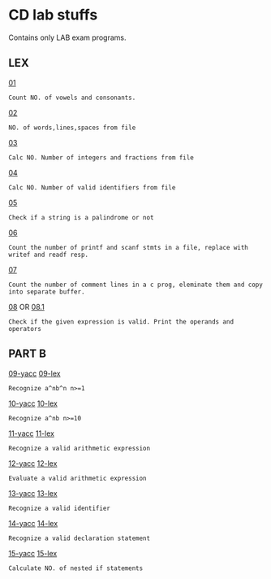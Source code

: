 # CD lab stuffs
Contains only LAB exam programs.


## LEX


[01](https://github.com/DroidFreak32/CompilerDesignLab/blob/master/lab/lex/p1/p1.lex)
	
	Count NO. of vowels and consonants.

[02](https://github.com/DroidFreak32/CompilerDesignLab/blob/master/lab/lex/p2/p2.lex)
	
	NO. of words,lines,spaces from file

[03](https://github.com/DroidFreak32/CompilerDesignLab/blob/master/lab/lex/p3/p3.lex)
	
	Calc NO. Number of integers and fractions from file

[04](https://github.com/DroidFreak32/CompilerDesignLab/blob/master/lab/lex/p4/p4.lex)
	
	Calc NO. Number of valid identifiers from file

[05](https://github.com/DroidFreak32/CompilerDesignLab/blob/master/lab/lex/p5.lex)
	
	Check if a string is a palindrome or not

[06](https://github.com/DroidFreak32/CompilerDesignLab/blob/master/lab/lex/p6/p6.lex)
	
	Count the number of printf and scanf stmts in a file, replace with writef and readf resp.

[07](https://github.com/DroidFreak32/CompilerDesignLab/blob/master/lab/lex/p7/p7.lex)
	
	Count the number of comment lines in a c prog, eleminate them and copy into separate buffer.

[08](https://github.com/DroidFreak32/CompilerDesignLab/blob/master/lab/lex/p8.lex) OR [08.1](https://github.com/DroidFreak32/CompilerDesignLab/blob/master/lab/lex/p8_2.lex)
	
	Check if the given expression is valid. Print the operands and operators

## PART B

[09-yacc](https://github.com/DroidFreak32/CompilerDesignLab/blob/master/lab/yacc/p09.yacc) [09-lex](https://github.com/DroidFreak32/CompilerDesignLab/blob/master/lab/yacc/p09.lex)
	
	Recognize a^nb^n n>=1

[10-yacc](https://github.com/DroidFreak32/CompilerDesignLab/blob/master/lab/yacc/p10.yacc) [10-lex](https://github.com/DroidFreak32/CompilerDesignLab/blob/master/lab/yacc/p10.lex)
	
	Recognize a^nb n>=10

[11-yacc](https://github.com/DroidFreak32/CompilerDesignLab/blob/master/lab/yacc/p11.yacc) [11-lex](https://github.com/DroidFreak32/CompilerDesignLab/blob/master/lab/yacc/p11.lex)
	
	Recognize a valid arithmetic expression

[12-yacc](https://github.com/DroidFreak32/CompilerDesignLab/blob/master/lab/yacc/p12.yacc) [12-lex](https://github.com/DroidFreak32/CompilerDesignLab/blob/master/lab/yacc/p12.lex)
	
	Evaluate a valid arithmetic expression

[13-yacc](https://github.com/DroidFreak32/CompilerDesignLab/blob/master/lab/yacc/p13.yacc) [13-lex](https://github.com/DroidFreak32/CompilerDesignLab/blob/master/lab/yacc/p13.lex)
	
	Recognize a valid identifier

[14-yacc](https://github.com/DroidFreak32/CompilerDesignLab/blob/master/lab/yacc/p14.yacc) [14-lex](https://github.com/DroidFreak32/CompilerDesignLab/blob/master/lab/yacc/p14.lex)
	
	Recognize a valid declaration statement

[15-yacc](https://github.com/DroidFreak32/CompilerDesignLab/blob/master/lab/yacc/p15.yacc) [15-lex](https://github.com/DroidFreak32/CompilerDesignLab/blob/master/lab/yacc/p15.lex)
	
	Calculate NO. of nested if statements
